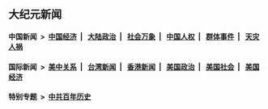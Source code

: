 ## 大纪元新闻

#### 中国新闻 &nbsp;>&nbsp; [中国经济](indexes/ncid283/README.md?10150045) &nbsp;| &nbsp; [大陆政治](indexes/ncid277/README.md?10150045) &nbsp;| &nbsp; [社会万象](indexes/ncid282/README.md?10150045) &nbsp;| &nbsp; [中国人权](indexes/ncid278/README.md?10150045) &nbsp;| &nbsp; [群体事件](indexes/ncid279/README.md?10150045) &nbsp;| &nbsp; [天灾人祸](indexes/ncid280/README.md?10150045)

#### 国际新闻 &nbsp;>&nbsp; [美中关系](indexes/nf1412576/README.md?10150045) &nbsp;| &nbsp; [台湾新闻](indexes/ncid1349361/README.md?10150045) &nbsp;| &nbsp; [香港新闻](indexes/ncid1349362/README.md?10150045) &nbsp;| &nbsp; [美国政治](indexes/ncid1078159/README.md?10150045) &nbsp;| &nbsp; [美国社会](indexes/ncid1078160/README.md?10150045) &nbsp;| &nbsp; [美国经济](indexes/ncid1078158/README.md?10150045)

#### 特别专题 &nbsp;>&nbsp; [中共百年历史](https://github.com/epoch-news/epoch-special/blob/master/README.md?10150045)  
